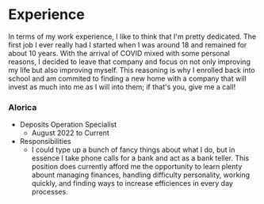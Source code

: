 # Experience
In terms of my work experience, I like to think that I'm pretty dedicated. The first job I ever really had I started when I was around 18 and remained for about 10 years. With the arrival of COVID mixed with some personal reasons, I decided to leave that company and focus on not only improving my life but also improving myself. This reasoning is why I enrolled back into school and am commited to finding a new home with a company that will invest as much into me as I will into them; if that's you, give me a call!

### Alorica 
- Deposits Operation Specialist
  - August 2022 to Current
- Responsibilities
  - I could type up a bunch of fancy things about what I do, but in essence I take phone calls for a bank and act as a bank teller. This position does currently afford me the opportunity to learn plenty abount managing finances, handling difficulty personality, working quickly, and finding ways to increase efficiences in every day processes.
